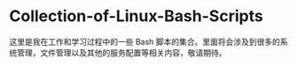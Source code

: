# Collection-of-Linux-Bash-Scripts

这里是我在工作和学习过程中的一些 Bash 脚本的集合。里面将会涉及到很多的系统管理，文件管理以及其他的服务配置等相关内容，敬请期待。
